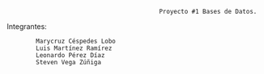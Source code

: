                                               Proyecto #1 Bases de Datos.

Integrantes:

            Marycruz Céspedes Lobo
            Luis Martínez Ramírez
            Leonardo Pérez Díaz
            Steven Vega Zúñiga
